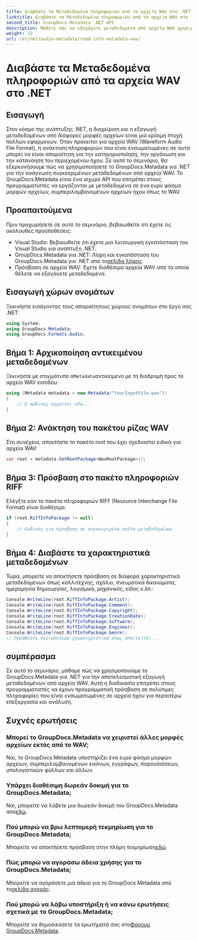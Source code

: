 ```yaml
---
title: Διαβάστε τα Μεταδεδομένα πληροφοριών από τα αρχεία WAV στο .NET
linktitle: Διαβάστε τα Μεταδεδομένα πληροφοριών από τα αρχεία WAV στο .NET
second_title: GroupDocs.Metadata .NET API
description: Μάθετε πώς να εξαγάγετε μεταδεδομένα από αρχεία WAV χρησιμοποιώντας το GroupDocs.Metadata για .NET. Βουτήξτε σε αυτό το βήμα προς βήμα σεμινάριο για να αξιοποιήσετε τα μεταδεδομένα για τη διαχείριση αρχείων ήχου.
weight: 22
url: /el/net/audio-metadata/read-info-metadata-wav/
---
```


# Διαβάστε τα Μεταδεδομένα πληροφοριών από τα αρχεία WAV στο .NET

## Εισαγωγή
Στον κόσμο της ανάπτυξης .NET, η διαχείριση και η εξαγωγή μεταδεδομένων από διάφορες μορφές αρχείων είναι μια κρίσιμη πτυχή πολλών εφαρμογών. Όταν πρόκειται για αρχεία WAV (Waveform Audio File Format), η ανάκτηση πληροφοριών που είναι ενσωματωμένες σε αυτά μπορεί να είναι απαραίτητη για την κατηγοριοποίηση, την οργάνωση και την κατανόηση του περιεχομένου ήχου.
Σε αυτό το σεμινάριο, θα εξερευνήσουμε πώς να χρησιμοποιήσετε το GroupDocs.Metadata για .NET για την ανάγνωση συγκεκριμένων μεταδεδομένων από αρχεία WAV. Το GroupDocs.Metadata είναι ένα ισχυρό API που επιτρέπει στους προγραμματιστές να εργάζονται με μεταδεδομένα σε ένα ευρύ φάσμα μορφών αρχείων, συμπεριλαμβανομένων αρχείων ήχου όπως το WAV.
## Προαπαιτούμενα
Πριν προχωρήσετε σε αυτό το σεμινάριο, βεβαιωθείτε ότι έχετε τις ακόλουθες προϋποθέσεις:
- Visual Studio: Βεβαιωθείτε ότι έχετε μια λειτουργική εγκατάσταση του Visual Studio για ανάπτυξη .NET.
-  GroupDocs.Metadata για .NET: Λήψη και εγκατάσταση του GroupDocs.Metadata για .NET από το[σελίδα λήψης](https://releases.groupdocs.com/metadata/net/).
- Πρόσβαση σε αρχεία WAV: Έχετε διαθέσιμα αρχεία WAV από τα οποία θέλετε να εξαγάγετε μεταδεδομένα.

## Εισαγωγή χώρων ονομάτων
Ξεκινήστε εισάγοντας τους απαραίτητους χώρους ονομάτων στο έργο σας .NET:
```csharp
using System;
using GroupDocs.Metadata;
using GroupDocs.Formats.Audio;
```
## Βήμα 1: Αρχικοποίηση αντικειμένου μεταδεδομένων
 Ξεκινήστε με στιγμιότυπο α`Metadata`αντικείμενο με τη διαδρομή προς το αρχείο WAV εισόδου:
```csharp
using (Metadata metadata = new Metadata("YourInputFile.wav"))
{
    // Ο κώδικας πηγαίνει εδώ...
}
```
## Βήμα 2: Ανάκτηση του πακέτου ρίζας WAV
Στη συνέχεια, αποκτήστε το πακέτο root που έχει σχεδιαστεί ειδικά για αρχεία WAV:
```csharp
var root = metadata.GetRootPackage<WavRootPackage>();
```
## Βήμα 3: Πρόσβαση στο πακέτο πληροφοριών RIFF
Ελέγξτε εάν το πακέτο πληροφοριών RIFF (Resource Interchange File Format) είναι διαθέσιμο:
```csharp
if (root.RiffInfoPackage != null)
{
    // Κωδικός για πρόσβαση σε συγκεκριμένα πεδία μεταδεδομένων
}
```
## Βήμα 4: Διαβάστε τα χαρακτηριστικά μεταδεδομένων
Τώρα, μπορείτε να αποκτήσετε πρόσβαση σε διάφορα χαρακτηριστικά μεταδεδομένων όπως καλλιτέχνης, σχόλιο, πνευματικά δικαιώματα, ημερομηνία δημιουργίας, λογισμικό, μηχανικός, είδος κ.λπ.:
```csharp
Console.WriteLine(root.RiffInfoPackage.Artist);
Console.WriteLine(root.RiffInfoPackage.Comment);
Console.WriteLine(root.RiffInfoPackage.Copyright);
Console.WriteLine(root.RiffInfoPackage.CreationDate);
Console.WriteLine(root.RiffInfoPackage.Software);
Console.WriteLine(root.RiffInfoPackage.Engineer);
Console.WriteLine(root.RiffInfoPackage.Genre);
// Προσθέστε περισσότερα χαρακτηριστικά όπως απαιτείται...
```

## συμπέρασμα
Σε αυτό το σεμινάριο, μάθαμε πώς να χρησιμοποιούμε το GroupDocs.Metadata για .NET για την αποτελεσματική εξαγωγή μεταδεδομένων από αρχεία WAV. Αυτή η διαδικασία επιτρέπει στους προγραμματιστές να έχουν προγραμματική πρόσβαση σε πολύτιμες πληροφορίες που είναι ενσωματωμένες σε αρχεία ήχου για περαιτέρω επεξεργασία και ανάλυση.

## Συχνές ερωτήσεις
### Μπορεί το GroupDocs.Metadata να χειριστεί άλλες μορφές αρχείων εκτός από το WAV;
Ναι, το GroupDocs.Metadata υποστηρίζει ένα ευρύ φάσμα μορφών αρχείων, συμπεριλαμβανομένων εικόνων, εγγράφων, παρουσιάσεων, υπολογιστικών φύλλων και άλλων.
### Υπάρχει διαθέσιμη δωρεάν δοκιμή για το GroupDocs.Metadata;
 Ναι, μπορείτε να λάβετε μια δωρεάν δοκιμή του GroupDocs.Metadata από[εδώ](https://releases.groupdocs.com/).
### Πού μπορώ να βρω λεπτομερή τεκμηρίωση για το GroupDocs.Metadata;
 Μπορείτε να αποκτήσετε πρόσβαση στην πλήρη τεκμηρίωση[εδώ](https://tutorials.groupdocs.com/metadata/net/).
### Πώς μπορώ να αγοράσω άδεια χρήσης για το GroupDocs.Metadata;
 Μπορείτε να αγοράσετε μια άδεια για το GroupDocs.Metadata από το[σελίδα αγοράς](https://purchase.groupdocs.com/buy).
### Πού μπορώ να λάβω υποστήριξη ή να κάνω ερωτήσεις σχετικά με το GroupDocs.Metadata;
 Μπορείτε να δημοσιεύσετε τα ερωτήματά σας στο[Φόρουμ GroupDocs.Metadata](https://forum.groupdocs.com/c/metadata/14).